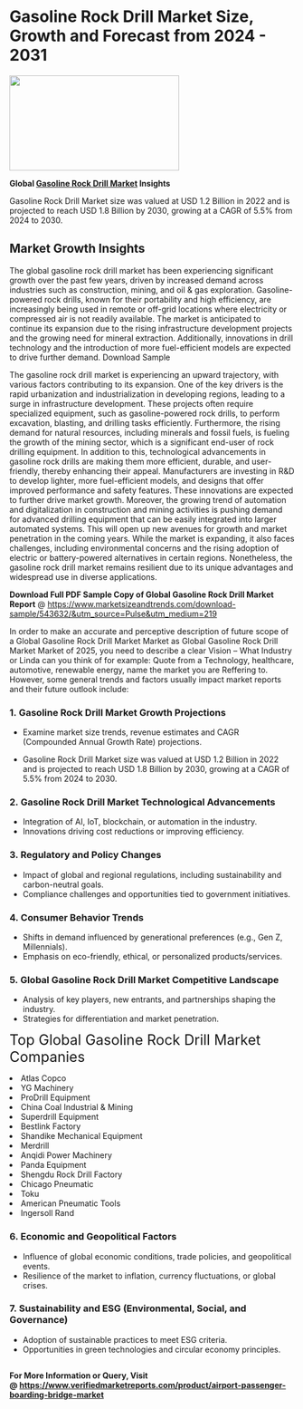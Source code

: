 <H1>Gasoline Rock Drill Market Size, Growth and Forecast from 2024 - 2031</H1><img class="aligncenter size-medium wp-image-584254" src="https://thirdeyenews.in/wp-content/uploads/2024/09/Global-Market-Research-300x168.jpeg" alt="" width="300" height="168" /><p><strong>Global&nbsp;<a href="https://www.marketsizeandtrends.com/download-sample/543632/&amp;utm_source=Pulse&amp;utm_medium=219">Gasoline Rock Drill Market</a> Insights</strong></p><p>Gasoline Rock Drill Market size was valued at USD 1.2 Billion in 2022 and is projected to reach USD 1.8 Billion by 2030, growing at a CAGR of 5.5% from 2024 to 2030.</p><p><h2>Market Growth Insights</h2> <p>The global gasoline rock drill market has been experiencing significant growth over the past few years, driven by increased demand across industries such as construction, mining, and oil & gas exploration. Gasoline-powered rock drills, known for their portability and high efficiency, are increasingly being used in remote or off-grid locations where electricity or compressed air is not readily available. The market is anticipated to continue its expansion due to the rising infrastructure development projects and the growing need for mineral extraction. Additionally, innovations in drill technology and the introduction of more fuel-efficient models are expected to drive further demand. Download Sample</p> <p>The gasoline rock drill market is experiencing an upward trajectory, with various factors contributing to its expansion. One of the key drivers is the rapid urbanization and industrialization in developing regions, leading to a surge in infrastructure development. These projects often require specialized equipment, such as gasoline-powered rock drills, to perform excavation, blasting, and drilling tasks efficiently. Furthermore, the rising demand for natural resources, including minerals and fossil fuels, is fueling the growth of the mining sector, which is a significant end-user of rock drilling equipment. In addition to this, technological advancements in gasoline rock drills are making them more efficient, durable, and user-friendly, thereby enhancing their appeal. Manufacturers are investing in R&D to develop lighter, more fuel-efficient models, and designs that offer improved performance and safety features. These innovations are expected to further drive market growth. Moreover, the growing trend of automation and digitalization in construction and mining activities is pushing demand for advanced drilling equipment that can be easily integrated into larger automated systems. This will open up new avenues for growth and market penetration in the coming years. While the market is expanding, it also faces challenges, including environmental concerns and the rising adoption of electric or battery-powered alternatives in certain regions. Nonetheless, the gasoline rock drill market remains resilient due to its unique advantages and widespread use in diverse applications.</p> <p></p><p><span class=""><strong>Download Full PDF Sample Copy of Global Gasoline Rock Drill Market Report</strong> @ <a href="https://www.marketsizeandtrends.com/download-sample/543632/&amp;utm_source=Pulse&amp;utm_medium=219" target="_blank">https://www.marketsizeandtrends.com/download-sample/543632/&amp;utm_source=Pulse&amp;utm_medium=219</a></span></p><p>In order to make an accurate and perceptive description of future scope of a Global&nbsp;Gasoline Rock Drill Market Market as Global&nbsp;Gasoline Rock Drill Market Market of 2025, you need to describe a clear Vision &ndash; What Industry or Linda can you think of for example: Quote from a Technology, healthcare, automotive, renewable energy, name the market you are Reffering to. However, some general trends and factors usually impact market reports and their future outlook include:</p><h3>1.&nbsp;<strong>Gasoline Rock Drill Market Growth Projections</strong></h3><ul><li>Examine market size trends, revenue estimates and CAGR (Compounded Annual Growth Rate) projections.</li><li><p>Gasoline Rock Drill Market size was valued at USD 1.2 Billion in 2022 and is projected to reach USD 1.8 Billion by 2030, growing at a CAGR of 5.5% from 2024 to 2030.</p></li></ul><h3>2.&nbsp;<strong>Gasoline Rock Drill Market Technological Advancements</strong></h3><ul><li>Integration of AI, IoT, blockchain, or automation in the industry.</li><li>Innovations driving cost reductions or improving efficiency.</li></ul><h3>3.&nbsp;<strong>Regulatory and Policy Changes</strong></h3><ul><li>Impact of global and regional regulations, including sustainability and carbon-neutral goals.</li><li>Compliance challenges and opportunities tied to government initiatives.</li></ul><h3>4.&nbsp;<strong>Consumer Behavior Trends</strong></h3><ul><li>Shifts in demand influenced by generational preferences (e.g., Gen Z, Millennials).</li><li>Emphasis on eco-friendly, ethical, or personalized products/services.</li></ul><h3>5.&nbsp;<strong>Global Gasoline Rock Drill Market Competitive Landscape</strong></h3><ul><li>Analysis of key players, new entrants, and partnerships shaping the industry.</li><li>Strategies for differentiation and market penetration.</li></ul><p data-pm-slice="1 1 []"><span style="color: inherit; font-family: inherit; font-size: 25px;">Top Global Gasoline Rock Drill Market Companies</span></p><div class="" data-test-id=""><p><li>Atlas Copco</li><li> YG Machinery</li><li> ProDrill Equipment</li><li> China Coal Industrial & Mining</li><li> Superdrill Equipment</li><li> Bestlink Factory</li><li> Shandike Mechanical Equipment</li><li> Merdrill</li><li> Anqidi Power Machinery</li><li> Panda Equipment</li><li> Shengdu Rock Drill Factory</li><li> Chicago Pneumatic</li><li> Toku</li><li> American Pneumatic Tools</li><li> Ingersoll Rand</li></p></div><h3>6.&nbsp;<strong>Economic and Geopolitical Factors</strong></h3><ul><li>Influence of global economic conditions, trade policies, and geopolitical events.</li><li>Resilience of the market to inflation, currency fluctuations, or global crises.</li></ul><h3>7.&nbsp;<strong>Sustainability and ESG (Environmental, Social, and Governance)</strong></h3><ul><li>Adoption of sustainable practices to meet ESG criteria.</li><li>Opportunities in green technologies and circular economy principles.</li></ul><h2><strong style="font-size: 14px;">For More Information or Query, Visit @&nbsp;</strong><a style="background-color: #ffffff; font-size: 14px;" href="https://www.marketsizeandtrends.com/report/gasoline-rock-drill-market/" target="_blank">https://www.verifiedmarketreports.com/product/airport-passenger-boarding-bridge-market</a></h2>
